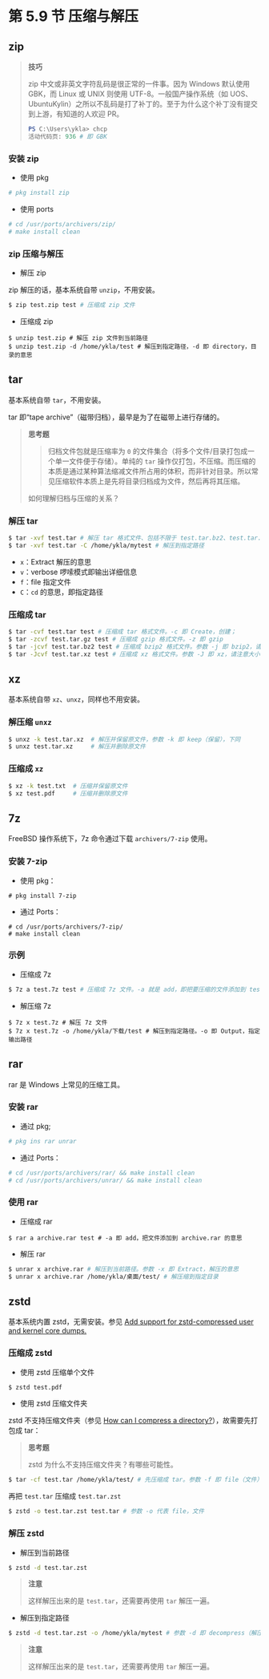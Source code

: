 # 第 5.9 节 压缩与解压



## zip

>**技巧**
>
>zip 中文或非英文字符乱码是很正常的一件事。因为 Windows 默认使用 GBK，而 Linux 或 UNIX 则使用 UTF-8。一般国产操作系统（如 UOS、UbuntuKylin）之所以不乱码是打了补丁的。至于为什么这个补丁没有提交到上游，有知道的人欢迎 PR。
>
>```powershell
>PS C:\Users\ykla> chcp
>活动代码页: 936 # 即 GBK
>```

### 安装 zip

- 使用 pkg

```sh
# pkg install zip
```

- 使用 ports

```sh
# cd /usr/ports/archivers/zip/
# make install clean
```

### zip 压缩与解压



- 解压 zip

zip 解压的话，基本系统自带 `unzip`，不用安装。

```sh
$ zip test.zip test # 压缩成 zip 文件
```

- 压缩成 zip

```
$ unzip test.zip # 解压 zip 文件到当前路径
$ unzip test.zip -d /home/ykla/test # 解压到指定路径，-d 即 directory，目录的意思
```

## tar

基本系统自带 `tar`，不用安装。

tar 即“tape archive”（磁带归档），最早是为了在磁带上进行存储的。

>**思考题**
>
>>归档文件包就是压缩率为 `0` 的文件集合（将多个文件/目录打包成一个单一文件便于存储）。单纯的 `tar` 操作仅打包，不压缩。而压缩的本质是通过某种算法缩减文件所占用的体积，而非针对目录。所以常见压缩软件本质上是先将目录归档成为文件，然后再将其压缩。
>
>如何理解归档与压缩的关系？

### 解压 tar



```sh
$ tar -xvf test.tar # 解压 tar 格式文件、包括不限于 test.tar.bz2、test.tar.gz、test.tar.xz：
$ tar -xvf test.tar -C /home/ykla/mytest # 解压到指定路径
```

- `x`：Extract 解压的意思
- `v`：verbose 啰嗦模式即输出详细信息
- `f`：file 指定文件
- `C`：`cd` 的意思，即指定路径

### 压缩成 tar
  
```sh
$ tar -cvf test.tar test # 压缩成 tar 格式文件。-c 即 Create，创建；
$ tar -zcvf test.tar.gz test # 压缩成 gzip 格式文件。-z 即 gzip
$ tar -jcvf test.tar.bz2 test # 压缩成 bzip2 格式文件。参数 -j 即 bzip2，请注意大小写
$ tar -Jcvf test.tar.xz test # 压缩成 xz 格式文件。参数 -J 即 xz，请注意大小写
```

## xz

基本系统自带 `xz`、`unxz`，同样也不用安装。

### 解压缩 `unxz`

```sh
$ unxz -k test.tar.xz  # 解压并保留原文件，参数 -k 即 keep（保留），下同
$ unxz test.tar.xz     # 解压并删除原文件
```

### 压缩成 `xz`

```sh
$ xz -k test.txt  # 压缩并保留原文件
$ xz test.pdf     # 压缩并删除原文件
```

## 7z

FreeBSD 操作系统下，7z 命令通过下载 `archivers/7-zip` 使用。

### 安装 7-zip

- 使用 pkg：

```
# pkg install 7-zip
```

- 通过 Ports：

```
# cd /usr/ports/archivers/7-zip/
# make install clean
```

### 示例

- 压缩成 7z
  
```sh
$ 7z a test.7z test # 压缩成 7z 文件。-a 就是 add，即把要压缩的文件添加到 test.7z
```

- 解压缩 7z

```
$ 7z x test.7z # 解压 7z 文件
$ 7z x test.7z -o /home/ykla/下载/test # 解压到指定路径。-o 即 Output，指定输出路径
```

## rar

rar 是 Windows 上常见的压缩工具。

### 安装 rar

- 通过 pkg;

```sh
# pkg ins rar unrar
```

- 通过 Ports：

```sh
# cd /usr/ports/archivers/rar/ && make install clean
# cd /usr/ports/archivers/unrar/ && make install clean
```

### 使用 rar

- 压缩成 rar

```
$ rar a archive.rar test # -a 即 add，把文件添加到 archive.rar 的意思
```

- 解压 rar

```sh
$ unrar x archive.rar # 解压到当前路径。参数 -x 即 Extract，解压的意思
$ unrar x archive.rar /home/ykla/桌面/test/ # 解压缩到指定目录
```

## zstd

基本系统内置 zstd，无需安装。参见 [Add support for zstd-compressed user and kernel core dumps.](https://svnweb.freebsd.org/base?view=revision&revision=329240)

### 压缩成 zstd

- 使用 zstd 压缩单个文件

```sh
$ zstd test.pdf
```

- 使用 zstd 压缩文件夹
  
zstd 不支持压缩文件夹（参见 [How can I compress a directory?](https://github.com/facebook/zstd/issues/1526)），故需要先打包成 tar：

>**思考题**
>
>zstd 为什么不支持压缩文件夹？有哪些可能性。

```sh
$ tar -cf test.tar /home/ykla/test/ # 先压缩成 tar。参数 -f 即 file（文件）
```

再把 `test.tar` 压缩成 `test.tar.zst`

```sh
$ zstd -o test.tar.zst test.tar # 参数 -o 代表 file，文件
```

### 解压 zstd

- 解压到当前路径

```sh
$ zstd -d test.tar.zst
```

>**注意**
>
>这样解压出来的是 `test.tar`，还需要再使用 `tar` 解压一遍。

- 解压到指定路径

```sh
$ zstd -d test.tar.zst -o /home/ykla/mytest # 参数 -d 即 decompress（解压缩）
```

>**注意**
>
>这样解压出来的是 `test.tar`，还需要再使用 `tar` 解压一遍。
